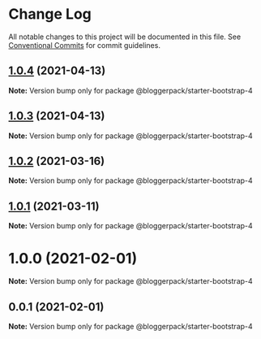# Change Log

All notable changes to this project will be documented in this file.
See [Conventional Commits](https://conventionalcommits.org) for commit guidelines.

## [1.0.4](https://github.com/bloggerpack/bloggerpack/compare/@bloggerpack/starter-bootstrap-4@1.0.3...@bloggerpack/starter-bootstrap-4@1.0.4) (2021-04-13)

**Note:** Version bump only for package @bloggerpack/starter-bootstrap-4





## [1.0.3](https://github.com/bloggerpack/bloggerpack/compare/@bloggerpack/starter-bootstrap-4@1.0.2...@bloggerpack/starter-bootstrap-4@1.0.3) (2021-04-13)

**Note:** Version bump only for package @bloggerpack/starter-bootstrap-4





## [1.0.2](https://github.com/bloggerpack/bloggerpack/compare/@bloggerpack/starter-bootstrap-4@1.0.1...@bloggerpack/starter-bootstrap-4@1.0.2) (2021-03-16)

**Note:** Version bump only for package @bloggerpack/starter-bootstrap-4





## [1.0.1](https://github.com/bloggerpack/bloggerpack/compare/@bloggerpack/starter-bootstrap-4@1.0.0...@bloggerpack/starter-bootstrap-4@1.0.1) (2021-03-11)

**Note:** Version bump only for package @bloggerpack/starter-bootstrap-4





# 1.0.0 (2021-02-01)

**Note:** Version bump only for package @bloggerpack/starter-bootstrap-4





## 0.0.1 (2021-02-01)

**Note:** Version bump only for package @bloggerpack/starter-bootstrap-4
